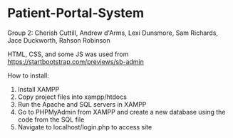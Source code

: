 # Patient-Portal-System

Group 2: Cherish Cuttill, Andrew d'Arms, Lexi Dunsmore, Sam Richards, Jace Duckworth, Rahson Robinson

HTML, CSS, and some JS was used from https://startbootstrap.com/previews/sb-admin

How to install:
1. Install XAMPP
2. Copy project files into xampp/htdocs
3. Run the Apache and SQL servers in XAMPP
4. Go to PHPMyAdmin from XAMPP and create a new database using the code from the SQL file
5. Navigate to localhost/login.php to access site
